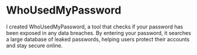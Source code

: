 # WhoUsedMyPassword
I created WhoUsedMyPassword, a tool that checks if your password has been exposed in any data breaches. By entering your password, it searches a large database of leaked passwords, helping users protect their accounts and stay secure online.
